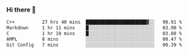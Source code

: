 ### Hi there 🌱
<!--START_SECTION:waka-->

```txt
C++          27 hrs 40 mins  ██████████████████████▓░░   90.91 %
Markdown     1 hr 11 mins    █░░░░░░░░░░░░░░░░░░░░░░░░   03.90 %
C            1 hr 10 mins    █░░░░░░░░░░░░░░░░░░░░░░░░   03.88 %
AMPL         8 mins          ░░░░░░░░░░░░░░░░░░░░░░░░░   00.47 %
Git Config   7 mins          ░░░░░░░░░░░░░░░░░░░░░░░░░   00.39 %
```

<!--END_SECTION:waka-->
<!--
**Dieg0raf/Dieg0raf** is a ✨ _special_ ✨ repository because its `README.md` (this file) appears on your GitHub profile.

Here are some ideas to get you started:

- 🔭 I’m currently working on ...
- 🌱 I’m currently learning ...
- 👯 I’m looking to collaborate on ...
- 🤔 I’m looking for help with ...
- 💬 Ask me about ...
- 📫 How to reach me: ...
- 😄 Pronouns: ...
- ⚡ Fun fact: ...
-->
